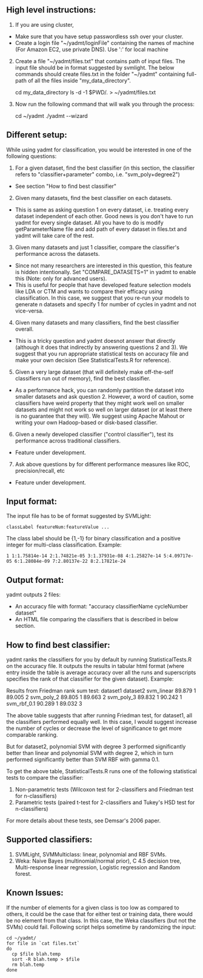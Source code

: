 ## High level instructions:
1. If you are using cluster,
  * Make sure that you have setup passwordless ssh over your cluster.
  * Create a login file "~/yadmt/loginFile" containing the names of machine (For Amazon EC2, use private DNS). Use ':' for local machine 

2. Create a file "~/yadmt/files.txt" that contains path of input files. The input file should be in format suggested by svmlight. The below commands should create files.txt in the folder "~/yadmt" containing full-path of all the files inside "my_data_directory".

    cd my_data_directory
    ls -d -1 $PWD/*.* > ~/yadmt/files.txt

3. Now run the following command that will walk you through the process:

    cd ~/yadmt
    ./yadmt --wizard

## Different setup:

While using yadmt for classification, you would be interested in one of the following questions:

1. For a given dataset, find the best classifier (in this section, the classifier refers to "classifier+parameter" combo, i.e. "svm_poly+degree2")
  * See section "How to find best classifier" 
2. Given many datasets, find the best classifier on each datasets.
  * This is same as asking question 1 on every dataset, i.e. treating every dataset independent of each other. Good news is you don't have to run yadmt for every single dataset. All you have to do is modify getParameterName file and add path of every dataset in files.txt and yadmt will take care of the rest. 
3. Given many datasets and just 1 classifier, compare the classifier's performance across the datasets.
  * Since not many researchers are interested in this question, this feature is hidden intentionally. Set "COMPARE_DATASETS=1" in yadmt to enable this (Note: only for advanced users).
  * This is useful for people that have developed feature selection models like LDA or CTM and wants to compare their efficacy using classification. In this case, we suggest that you re-run your models to generate n datasets and specify 1 for number of cycles in yadmt and not vice-versa. 
4. Given many datasets and many classifiers, find the best classifier overall.
  * This is a tricky question and yadmt doesnot answer that directly (although it does that indirectly by answering questions 2 and 3). We suggest that you run appropriate statistical tests on accuracy file and make your own decision (See StatisticalTests.R for reference). 
5. Given a very large dataset (that will definitely make off-the-self classifiers run out of memory), find the best classifier.
  * As a performance hack, you can randomly partition the dataset into smaller datasets and ask question 2. However, a word of caution, some classifiers have weird property that they might work well on smaller datasets and might not work so well on larger dataset (or at least there is no guarantee that they will). We suggest using Apache Mahout or writing your own Hadoop-based or disk-based classifier. 
6. Given a newly developed classifier ("control classifier"), test its performance across traditional classifiers.
  * Feature under development. 
7. Ask above questions by for different performance measures like ROC, precision/recall, etc
  * Feature under development. 
  
## Input format:

The input file has to be of format suggested by SVMLight:

    classLabel featureNum:featureValue ...

The class label should be {1,-1} for binary classification and a positive integer for multi-class classification. Example:

    1 1:1.75814e-14 2:1.74821e-05 3:1.37931e-08 4:1.25827e-14 5:4.09717e-05 6:1.28084e-09 7:2.80137e-22 8:2.17821e-24

## Output format:

yadmt outputs 2 files:
  * An accuracy file with format: "accuracy classifierName cycleNumber dataset"
  * An HTML file comparing the classifiers that is described in below section. 
  
## How to find best classifier:

yadmt ranks the classifiers for you by default by running StatisticalTests.R on the accuracy file. It outputs the results in tabular html format (where entry inside the table is average accuracy over all the runs and superscripts specifies the rank of that classifier for the given dataset). Example:

Results from Friedman rank sum test:
	dataset1 	dataset2
svm_linear 	89.879 1 	89.005 2
svm_poly_2 	89.805 1 	89.663 2
svm_poly_3 	89.832 1 	90.242 1
svm_rbf_0.1 	90.289 1 	89.032 3

The above table suggests that after running Friedman test, for dataset1, all the classifiers performed equally well. In this case, I would suggest increase the number of cycles or decrease the level of significance to get more comparable ranking.

But for dataset2, polynomial SVM with degree 3 performed significantly better than linear and polynomial SVM with degree 2, which in turn performed significantly better than SVM RBF with gamma 0.1.

To get the above table, StatisticalTests.R runs one of the following statistical tests to compare the classifier:
1. Non-parametric tests (Wilcoxon test for 2-classifiers and Friedman test for n-classifiers)
2. Parametric tests (paired t-test for 2-classifiers and Tukey's HSD test for n-classifiers) 

For more details about these tests, see Demsar's 2006 paper.

## Supported classifiers:

1. SVMLight, SVMMulticlass: linear, polynomial and RBF SVMs.
2. Weka: Naive Bayes (multinomial/normal prior), C 4.5 decision tree, Multi-response linear regression, Logistic regression and Random forest. 

## Known Issues:

If the number of elements for a given class is too low as compared to others, it could be the case that for either test or training data, there would be no element from that class. In this case, the Weka classifiers (but not the SVMs) could fail. Following script helps sometime by randomizing the input:

    cd ~/yadmt/
    for file in `cat files.txt`
    do
      cp $file blah.temp
      sort -R blah.temp > $file
      rm blah.temp
    done
